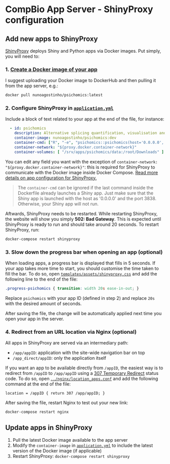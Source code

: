 # CompBio App Server - ShinyProxy configuration

## Add new apps to ShinyProxy

[ShinyProxy][] deploys Shiny and Python apps via Docker images. Put simply, you
will need to:

[ShinyProxy]: https://shinyproxy.io

### 1. [Create a Docker image of your app][deploying]

I suggest uploading your Docker image to DockerHub and then pulling it from the
app server, e.g.:

```bash
docker pull nunoagostinho/psichomics:latest
```

[deploying]: https://shinyproxy.io/documentation/deploying-apps/

### 2. Configure ShinyProxy in [`application.yml`][application.yml]

Include a block of text related to your app at the end of the file, for
instance:

```yml
  - id: psichomics
    description: Alternative splicing quantification, visualisation and analysis
    container-image: nunoagostinho/psichomics:dev
    container-cmd: ["R", "-e", "psichomics::psichomics(host='0.0.0.0', port=3838)"]
    container-network: "${proxy.docker.container-network}"
    container-volumes: [ "/srv/apps/psichomics/data:/root/Downloads" ]
```

You can edit any field you want with the exception of
`container-network: "${proxy.docker.container-network}"`: this is required for
ShinyProxy to communicate with the Docker image inside Docker Compose.
[Read more details on app configuration for ShinyProxy.][app-config]

> The `container-cmd` can be ignored if the last command inside the Dockerfile
already launches a Shiny app. Just make sure that the Shiny app is launched with
the host as '0.0.0.0' and the port 3838. Otherwise, your Shiny app will not run.

Aftwards, ShinyProxy needs to be restarted. While restarting ShinyProxy, the
website will show you simply **502: Bad Gateway**. This is expected until
ShinyProxy is ready to run and should take around 20 seconds. To restart
ShinyProxy, run:

```bash
docker-compose restart shinyproxy
```

[application.yml]: application.yml
[app-config]: https://shinyproxy.io/documentation/configuration/#apps

### 3. Slow down the progress bar when opening an app (optional)

When loading apps, a progress bar is displayed that fills in 5 seconds. If your
app takes more time to start, you should customise the time taken to fill the
bar. To do so, open [`templates/assets/shinyproxy.css`][shinyproxy.css] and add
the following line to the end of the file:

```css
.progress-psichomics { transition: width 20s ease-in-out; }
```

Replace `psichomics` with your app ID (defined in step 2) and replace `20s` with
the desired amount of seconds.

After saving the file, the change will be automatically applied next time you
open your app in the server.

[shinyproxy.css]: templates/assets/shinyproxy.css

### 4. Redirect from an URL location via Nginx (optional)

All apps in ShinyProxy are served via an intermediary path:

- `/app/appID`: application with the site-wide navigation bar on top
- `/app_direct/appID`: only the application itself

If you want an app to be available directly from `/appID`, the easiest way is to
redirect from `/appID` to `/app/appID` using a [307 Temporary Redirect][307]
status code. To do so, open [`../nginx/location_apps.conf`][location_apps.conf]
and add the following command at the end of the file:

```nginx
location = /appID { return 307 /app/appID; }
```

After saving the file, restart Nginx to test out your new link:

```bash
docker-compose restart nginx
```

[307]: https://developer.mozilla.org/en-US/docs/Web/HTTP/Status/307
[location_apps.conf]: ../nginx/location_apps.conf

## Update apps in ShinyProxy

1. Pull the latest Docker image available to the app server
2. Modify the `container-image` in [`application.yml`][application.yml] to
include the latest version of the Docker image (if applicable)
3. Restart ShinyProxy: `docker-compose restart shinyproxy`
